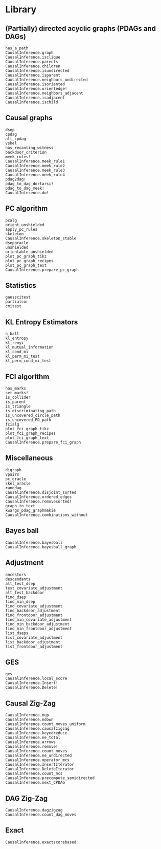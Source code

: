 # Library

## (Partially) directed acyclic graphs (PDAGs and DAGs)
```@docs
has_a_path
CausalInference.graph
CausalInference.isclique
CausalInference.parents
CausalInference.children
CausalInference.isundirected
CausalInference.isparent
CausalInference.neighbors_undirected
CausalInference.isoriented
CausalInference.orientedge!
CausalInference.neighbors_adjacent
CausalInference.isadjacent
CausalInference.ischild
```

## Causal graphs
```@docs
dsep
cpdag
alt_cpdag
vskel
has_recanting_witness
backdoor_criterion
meek_rules!
CausalInference.meek_rule1
CausalInference.meek_rule2
CausalInference.meek_rule3
CausalInference.meek_rule4
pdag2dag!
pdag_to_dag_dortarsi!
pdag_to_dag_meek!
CausalInference.do!
```

## PC algorithm

```@docs
pcalg
orient_unshielded
apply_pc_rules
skeleton
CausalInference.skeleton_stable
dseporacle
unshielded
orientable_unshielded
plot_pc_graph_tikz
plot_pc_graph_recipes
plot_pc_graph_text
CausalInference.prepare_pc_graph
```

## Statistics

```@docs
gausscitest
partialcor
cmitest
```

## KL Entropy Estimators
```@docs
n_ball
kl_entropy
kl_renyi
kl_mutual_information
kl_cond_mi
kl_perm_mi_test
kl_perm_cond_mi_test
```

## FCI algorithm
```@docs
has_marks
set_marks!
is_collider
is_parent
is_triangle
is_discriminating_path
is_uncovered_circle_path
is_uncovered_PD_path
fcialg
plot_fci_graph_tikz
plot_fci_graph_recipes
plot_fci_graph_text
CausalInference.prepare_fci_graph
```

## Miscellaneous
```@docs
digraph
vpairs
pc_oracle
skel_oracle
randdag
CausalInference.disjoint_sorted
CausalInference.ordered_edges
CausalInference.removesorted!
graph_to_text
kwargs_pdag_graphmakie
CausalInference.combinations_without
```
## Bayes ball
```@docs
CausalInference.bayesball
CausalInference.bayesball_graph
```

## Adjustment
```@docs
ancestors
descendants
alt_test_dsep
test_covariate_adjustment
alt_test_backdoor
find_dsep
find_min_dsep
find_covariate_adjustment
find_backdoor_adjustment
find_frontdoor_adjustment
find_min_covariate_adjustment
find_min_backdoor_adjustment
find_min_frontdoor_adjustment
list_dseps
list_covariate_adjustment
list_backdoor_adjustment
list_frontdoor_adjustment
```

## GES
```@docs
ges
CausalInference.local_score
CausalInference.Insert!
CausalInference.Delete!
```

## Causal Zig-Zag
```@docs
CausalInference.nup
CausalInference.ndown
CausalInference.count_moves_uniform
CausalInference.causalzigzag
CausalInference.keyedreduce
CausalInference.ne_total
CausalInference.arrows
CausalInference.remove!
CausalInference.count_moves
CausalInference.ne_undirected
CausalInference.operator_mcs
CausalInference.InsertIterator
CausalInference.DeleteIterator
CausalInference.count_mcs
CausalInference.precompute_semidirected
CausalInference.next_CPDAG
```

## DAG Zig-Zag
```@docs
CausalInference.dagzigzag
CausalInference.count_dag_moves 
```

## Exact
```@docs
CausalInference.exactscorebased
```
